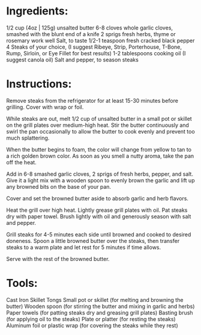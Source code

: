 # Ingredients:

1/2 cup (4oz | 125g) unsalted butter
6-8 cloves whole garlic cloves, smashed with the blunt end of a knife
2 sprigs fresh herbs, thyme or rosemary work well
Salt, to taste
1/2-1 teaspoon fresh cracked black pepper
4 Steaks of your choice, (I suggest Ribeye, Strip, Porterhouse, T-Bone, Rump, Sirloin, or Eye Fillet for best results)
1-2 tablespoons cooking oil (I suggest canola oil)
Salt and pepper, to season steaks

# Instructions:

Remove steaks from the refrigerator for at least 15-30 minutes before grilling. Cover with wrap or foil.

While steaks are out, melt 1/2 cup of unsalted butter in a small pot or skillet on the grill plates over medium-high heat. Stir the butter continuously and swirl the pan occasionally to allow the butter to cook evenly and prevent too much splattering.

When the butter begins to foam, the color will change from yellow to tan to a rich golden brown color. As soon as you smell a nutty aroma, take the pan off the heat.

Add in 6-8 smashed garlic cloves, 2 sprigs of fresh herbs, pepper, and salt. Give it a light mix with a wooden spoon to evenly brown the garlic and lift up any browned bits on the base of your pan.

Cover and set the browned butter aside to absorb garlic and herb flavors.

Heat the grill over high heat. Lightly grease grill plates with oil. Pat steaks dry with paper towel. Brush lightly with oil and generously season with salt and pepper.

Grill steaks for 4-5 minutes each side until browned and cooked to desired doneness. Spoon a little browned butter over the steaks, then transfer steaks to a warm plate and let rest for 5 minutes if time allows.

Serve with the rest of the browned butter.

# Tools: 
Cast Iron Skillet
Tongs
Small pot or skillet (for melting and browning the butter)
Wooden spoon (for stirring the butter and mixing in garlic and herbs)
Paper towels (for patting steaks dry and greasing grill plates)
Basting brush (for applying oil to the steaks)
Plate or platter (for resting the steaks)
Aluminum foil or plastic wrap (for covering the steaks while they rest)